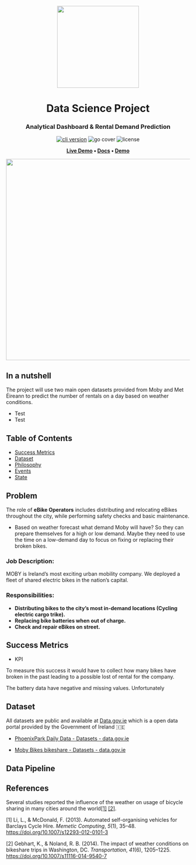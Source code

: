 <p align="center"> 
  <img src="https://www.mobybikes.com/wp-content/uploads/2020/05/logo-1.png" width="224px"/>
</p>
<h1 align="center"> Data Science Project </h1>
<h3 align="center"> Analytical Dashboard & Rental Demand Prediction </h3>  
<p align="center"><a href="https://github.com/create-go-app/cli/releases" target="_blank"><img src="https://img.shields.io/badge/python-v3.9.6-blue?style=for-the-badge&logo=Python" alt="cli version" /></a> <img src="https://img.shields.io/badge/ML_Accuracy-89.2%25-success?style=for-the-badge&logo=none" alt="go cover" /> <img src="https://img.shields.io/badge/license-mit-red?style=for-the-badge&logo=none" alt="license" /></p>
<p align="center">
    <strong>
        <a href="https://github.com/pessini/moby-bikes">Live Demo</a>
        •
        <a href="https://github.com/pessini/moby-bikes">Docs</a>
        •
        <a href="https://github.com/pessini/moby-bikes">Demo</a>
    </strong>
</p>

<!-- <p align="center"> 
  <img src="https://github.com/ma-shamshiri/Human-Activity-Recognition/blob/main/images/Signal.gif?raw=true" alt="Sample signal" width="70%" height="70%">
</p> -->

<!-- 
<p align="center"><a href="https://github.com/create-go-app/cli/releases" target="_blank"><img src="https://img.shields.io/badge/python-v3.9.6-blue?style=for-the-badge&logo=none" alt="cli version" /></a> <img src="https://img.shields.io/badge/ML_Accuracy-89.2%25-success?style=for-the-badge&logo=none" alt="go cover" /> <img src="https://img.shields.io/badge/license-mit-red?style=for-the-badge&logo=none" alt="license" /></p> -->

<p align="center">
    <img src="https://i.ytimg.com/vi/-s8er6tHD3o/maxresdefault.jpg" width="550">
</p>

## In a nutshell

The project will use two main open datasets provided from Moby and Met Éireann to predict the number of rentals on a day based on weather conditions.

- Test
- Test

## Table of Contents

- [Success Metrics](#success-metrics)
- [Dataset](#dataset)
- [Philosophy](#philosophy)
- [Events](#events)
- [State](#state)

## Problem

The role of **eBike Operators** includes distributing and relocating eBikes throughout the city, while performing safety checks and basic maintenance.

- Based on weather forecast what demand Moby will have? So they can prepare themselves for a high or low demand. Maybe they need to use the time on a low-demand day to focus on fixing or replacing their broken bikes.

### Job Description:

MOBY is Ireland’s most exciting urban mobility company. We deployed a fleet of shared electric bikes in the nation’s capital.


### Responsibilities:

- **Distributing bikes to the city’s most in-demand locations (Cycling electric cargo trike).**
- **Replacing bike batteries when out of charge.**
- **Check and repair eBikes on street.**

## Success Metrics

- KPI

To measure this success it would have to collect how many bikes have broken in the past leading to a possible lost of rental for the company.

The battery data have negative and missing values. Unfortunately 

## Dataset

All datasets are public and available at [Data.gov.ie](https://data.gov.ie/) which is a open data portal provided by the Government of Ireland :ireland:

* [PhoenixPark Daily Data - Datasets - data.gov.ie](https://data.gov.ie/dataset/phoenixpark-daily-data)

* [Moby Bikes bikeshare - Datasets - data.gov.ie](https://data.gov.ie/dataset/moby-bikes)

## Data Pipeline




## References

Several studies reported the influence of the weather on usage of bicycle sharing in many cities around the world[[1]](#1) [[2]](#2).

<a id="1">[1]</a> Li, L., & McDonald, F. (2013). Automated self-organising vehicles for Barclays Cycle Hire. *Memetic Computing*, *5*(1), 35–48. https://doi.org/10.1007/s12293-012-0101-3

[2] Gebhart, K., & Noland, R. B. (2014). The impact of weather conditions on bikeshare trips in Washington, DC. *Transportation*, *41*(6), 1205–1225. https://doi.org/10.1007/s11116-014-9540-7
